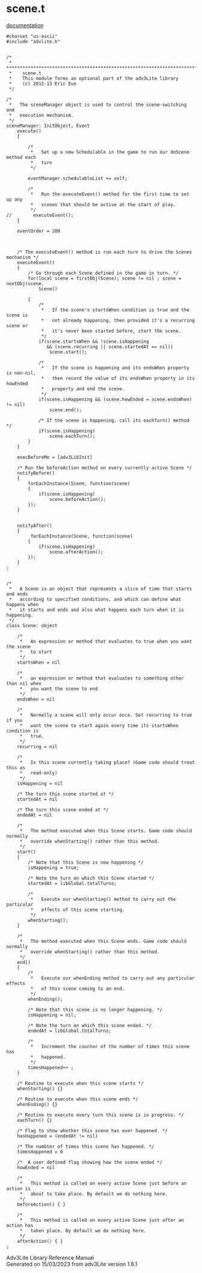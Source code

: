 # scene.t

[documentation](../file/scene.t.html)

    #charset "us-ascii"
    #include "advlite.h"


    /*
     *   ****************************************************************************
     *    scene.t 
     *    This module forms an optional part of the adv3Lite library 
     *    (c) 2012-13 Eric Eve
     */

    /* 
     *   The sceneManager object is used to control the scene-switching and
     *   execution mechanism.
     */
    sceneManager: InitObject, Event
        execute()
        {
                    
            /* 
             *   Set up a new Schedulable in the game to run our doScene method each
             *   turn
             */
           
            eventManager.schedulableList += self;
            
            /* 
             *   Run the executeEvent() method for the first time to set up any
             *   scenes that should be active at the start of play.
             */
    //        executeEvent();
        }
        
        eventOrder = 200
        
        
        
        /* The executeEvent() method is run each turn to drive the Scenes mechanism */
        executeEvent()
        {
            /* Go through each Scene defined in the game in turn. */
            for(local scene = firstObj(Scene); scene != nil ; scene = nextObj(scene,
                Scene))
                
            {
                /* 
                 *   If the scene's startsWhen condition is true and the scene is
                 *   not already happening, then provided it's a recurring scene or
                 *   it's never been started before, start the scene.
                 */
                if(scene.startsWhen && !scene.isHappening 
                   && (scene.recurring || scene.startedAt == nil))
                    scene.start();
                
                /*  
                 *   If the scene is happening and its endsWhen property is non-nil,
                 *   then record the value of its endsWhen property in its howEnded
                 *   property and end the scene.
                 */
                if(scene.isHappening && (scene.howEnded = scene.endsWhen) != nil)
                    scene.end();
                
                /* If the scene is happening, call its eachTurn() method */
                if(scene.isHappening)
                    scene.eachTurn();
            }        
        }  
        
        execBeforeMe = [adv3LibInit]
        
        /* Run the beforeAction method on every currently active Scene */
        notifyBefore()
        {
            forEachInstance(Scene, function(scene) 
            {
                if(scene.isHappening)
                    scene.beforeAction(); 
            });
        }

        
        notifyAfter()
        {
             forEachInstance(Scene, function(scene) 
            {
                if(scene.isHappening)
                    scene.afterAction(); 
            });
        }
    ;


    /* 
     *   A Scene is an object that represents a slice of time that starts and ends
     *   according to specified conditions, and which can define what happens when
     *   it starts and ends and also what happens each turn when it is happening.
     */
    class Scene: object
        
        /* 
         *   An expression or method that evaluates to true when you want the scene
         *   to start
         */
        startsWhen = nil
        
        /*  
         *   an expression or method that evaluates to something other than nil when
         *   you want the scene to end
         */
        endsWhen = nil
        
        /* 
         *   Normally a scene will only occur once. Set recurring to true if you
         *   want the scene to start again every time its startsWhen condition is
         *   true.
         */
        recurring = nil
        
        /* 
         *   Is this scene currently taking place? (Game code should treat this as
         *   read-only)
         */
        isHappening = nil
        
        /* The turn this scene started at */
        startedAt = nil
        
        /* The turn this scene ended at */
        endedAt = nil
        
        /* 
         *   The method executed when this Scene starts. Game code should normally
         *   override whenStarting() rather than this method.
         */
        start()
        {
            /* Note that this Scene is now happening */
            isHappening = true;
            
            /* Note the turn on which this Scene started */
            startedAt = libGlobal.totalTurns;
            
            /* 
             *   Execute our whenStarting() method to carry out the particular
             *   effects of this scene starting.
             */
            whenStarting();
        }
        
        /* 
         *   The method executed when this Scene ends. Game code should normally
         *   override whenStarting() rather than this method.
         */    
        end()
        {  
            /* 
             *   Execute our whenEnding method to carry out any particular effects
             *   of this scene coming to an end.
             */
            whenEnding();
            
            /* Note that this scene is no longer happening. */
            isHappening = nil;
            
            /* Note the turn on which this scene ended. */
            endedAt = libGlobal.totalTurns;       
            
            /* 
             *   Increment the counter of the number of times this scene has
             *   happened.
             */
            timesHappened++ ;        
        }
        
        /* Routine to execute when this scene starts */
        whenStarting() {}
        
        /* Routine to execute when this scene ends */
        whenEnding() {}
        
        /* Routine to execute every turn this scene is in progress. */
        eachTurn() {}
        
        /* Flag to show whether this scene has ever happened. */
        hasHappened = (endedAt != nil)
        
        /* The numbter of times this scene has happened. */
        timesHappened = 0
        
        /*  A user defined flag showing how the scene ended */
        howEnded = nil    
        
        /* 
         *   This method is called on every active Scene just before an action is
         *   about to take place. By default we do nothing here.
         */
        beforeAction() { }
        
        /* 
         *   This method is called on every active Scene just after an action has
         *   taken place. By default we do nothing here.
         */
        afterAction() { }
    ;

<div class="ftr">

Adv3Lite Library Reference Manual  
Generated on 15/03/2023 from adv3Lite version 1.6.1

</div>
